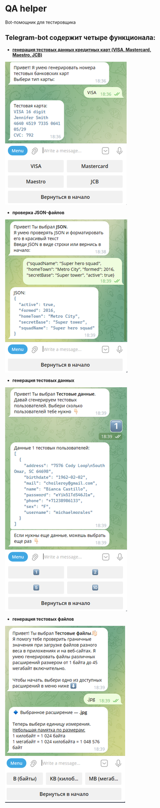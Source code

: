 # QA helper
Bot-помощник для тестировщика

## Telegram-bot содержит четыре функционала:  

- <ins>**генерация тестовых данных кредитных карт (VISA, Mastercard, Maestro, JCB)**</ins>

<img title="Cards" src="screenshots/cards.png" alt="Кредитные карты">

- **проверка JSON-файлов**  

<img title="json" src="screenshots/json.png" alt="json">

- **генерация тестовых данных**

<img title="json" src="screenshots/data.png" alt="json">

- **генерация тестовых файлов**

<img title="json" src="screenshots/files.png" alt="json">
